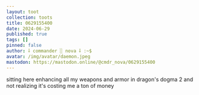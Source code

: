 ```yaml
---
layout: toot
collection: toots
title: 0629155400
date: 2024-06-29
published: true
tags: []
pinned: false
author: ⸸ commander ░ nova ⸸ :~$
avatar: /img/avatar/daemon.jpeg
mastodon: https://mastodon.online/@cmdr_nova/0629155400
---
```


sitting here enhancing all my weapons and armor in dragon's dogma 2 and not realizing it's costing me a ton of money
